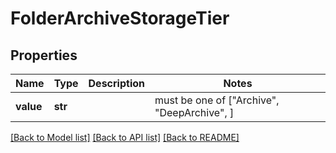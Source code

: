 # FolderArchiveStorageTier


## Properties
Name | Type | Description | Notes
------------ | ------------- | ------------- | -------------
**value** | **str** |  |  must be one of ["Archive", "DeepArchive", ]

[[Back to Model list]](../README.md#documentation-for-models) [[Back to API list]](../README.md#documentation-for-api-endpoints) [[Back to README]](../README.md)


